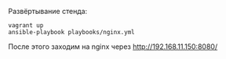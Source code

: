 Развёртывание стенда: 
```
vagrant up 
ansible-playbook playbooks/nginx.yml
```

После этого заходим на nginx через http://192.168.11.150:8080/